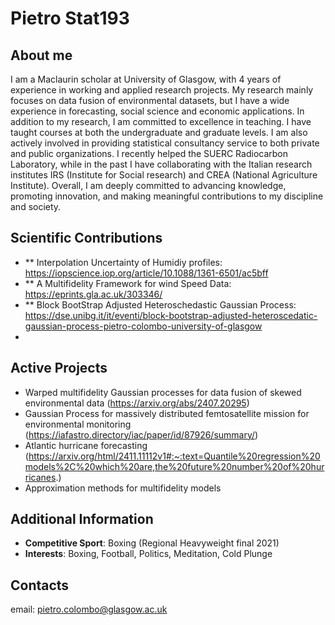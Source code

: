 # Pietro Stat193

## About me

I am a Maclaurin scholar at University of Glasgow, with 4 years of experience in working and applied research projects.  My research mainly focuses on data fusion of environmental datasets, but I have a wide experience in forecasting, social science and economic  applications. In addition to my research, I am committed to excellence in teaching. I have taught courses at both the undergraduate and graduate levels. I am also actively involved in providing statistical consultancy service to both private and public organizations. I recently helped the SUERC Radiocarbon Laboratory, while in the past I have collaborating with the Italian research institutes IRS (Institute for Social research) and CREA (National Agriculture Institute). 
Overall, I am deeply committed to advancing knowledge, promoting innovation, and making meaningful contributions to my discipline and society.

## Scientific Contributions
- ** Interpolation Uncertainty of Humidiy profiles: https://iopscience.iop.org/article/10.1088/1361-6501/ac5bff
- ** A Multifidelity Framework for wind Speed Data: https://eprints.gla.ac.uk/303346/
- ** Block BootStrap Adjusted Heteroschedastic Gaussian Process: https://dse.unibg.it/it/eventi/block-bootstrap-adjusted-heteroscedatic-gaussian-process-pietro-colombo-university-of-glasgow
- 
## Active Projects
- Warped multifidelity Gaussian processes for data fusion of skewed environmental data (https://arxiv.org/abs/2407.20295)
- Gaussian Process for massively distributed femtosatellite mission for environmental monitoring (https://iafastro.directory/iac/paper/id/87926/summary/)
- Atlantic hurricane forecasting  (https://arxiv.org/html/2411.11112v1#:~:text=Quantile%20regression%20models%2C%20which%20are,the%20future%20number%20of%20hurricanes.)
- Approximation methods for multifidelity models
## Additional Information

- **Competitive Sport**: Boxing (Regional Heavyweight final 2021)
- **Interests**: Boxing, Football, Politics, Meditation, Cold Plunge


## Contacts
  
  email: pietro.colombo@glasgow.ac.uk
  


